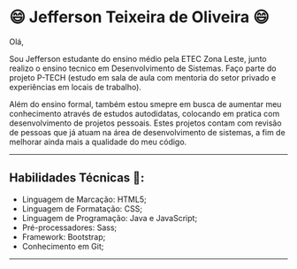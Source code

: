 # :smile: Jefferson Teixeira de Oliveira :smile:

Olá,

Sou Jefferson estudante do ensino médio pela ETEC Zona Leste, junto realizo o ensino tecnico em Desenvolvimento de Sistemas. Faço parte do projeto P-TECH (estudo em sala de aula com mentoria do setor privado e experiências em locais de trabalho).

Além do ensino formal, também estou smepre em busca de aumentar meu conhecimento através de estudos autodidatas, colocando em pratica com desenvolvimento de projetos pessoais. Estes projetos contam com revisão de pessoas que já atuam na área de desenvolvimento de sistemas, a fim de melhorar ainda mais a qualidade do meu código.

------------


## Habilidades Técnicas 🤔:
- Linguagem de Marcação: HTML5;
- Linguagem de Formatação: CSS;
- Linguagem de Programação: Java e JavaScript;
- Pré-processadores: Sass;
- Framework: Bootstrap;
- Conhecimento em Git;

------------
